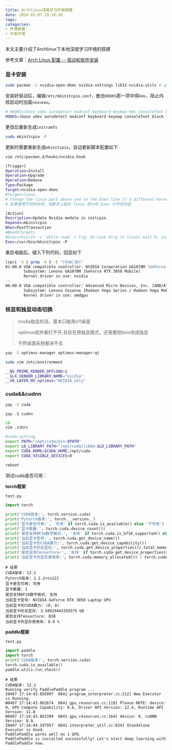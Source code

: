 ```yaml
---
title: Archlinux深度学习环境搭建
date: 2024-03-07 19:18:30
tags:
categories: 
- 环境搭建
- 开发环境
---
```


本文主要介绍了Archlinux下本地深度学习环境的搭建

<!--more-->

参考文章：[Arch Linux 配置 -- 驱动和软件安装](https://xland.cyou/p/arch-linux-configuration-driver-and-software/)

### 显卡安装

```bash
sudo pacman -S nvidia-open-dkms nvidia-settings lib32-nvidia-utils # 必须安装
```

安装好驱动后，编辑`/etc/mkinitcpio.conf`，删去`HOOKS`那一项中得`kms`，阻止内核启动时加载`nouveau`。

```zsh
# HOOKS=(base udev autodetect modconf keyboard keymap kms consolefont block filesystems fsck)  # 更改前
HOOKS=(base udev autodetect modconf keyboard keymap consolefont block filesystems fsck)  # 更改后
```

更改后重新生成`initramfs`

```zsh
sudo mkinitcpio -P
```

更新时需要重新生成`mkinitcpio`，自动更新脚本配置如下

```zsh
vim /etc/pacman.d/hooks/nvidia.hook
```

```zsh
[Trigger]
Operation=Install
Operation=Upgrade
Operation=Remove
Type=Package
Target=nvidia-open-dkms
#Target=linux
# Change the linux part above and in the Exec line if a different kernel is used
# 如果使用不同的内核，请更改上面的 linux 部分和 Exec 行中的内容

[Action]
Description=Update Nvidia module in initcpio
Depends=mkinitcpio
When=PostTransaction
#NeedsTargets
#Exec=/bin/sh -c 'while read -r trg; do case $trg in linux) exit 0; esac; done; /usr/bin/mkinitcpio -P'
Exec=/usr/bin/mkinitcpio -P
```

重启电脑后，键入下列代码，回显如下

```zsh
lspci -k | grep -A 2 -E "(VGA|3D)"
01:00.0 VGA compatible controller: NVIDIA Corporation GA107BM [GeForce RTX 3050 Mobile] (rev a1)
        Subsystem: Lenovo GA107BM [GeForce RTX 3050 Mobile]
        Kernel driver in use: nvidia
--
06:00.0 VGA compatible controller: Advanced Micro Devices, Inc. [AMD/ATI] Cezanne [Radeon Vega Series / Radeon Vega Mobile Series] (rev c5)
        Subsystem: Lenovo Cezanne [Radeon Vega Series / Radeon Vega Mobile Series]
        Kernel driver in use: amdgpu
```

### 核显和独显动态切换

> nvidia独显的话，基本只能用x11桌面
>
> optimus软件都打不开,目前在用独显模式，还需要把bios改成独显
>
> 不然桌面系统都进不去

```zsh
yay -S optimus-manager optimus-manager-qt
```

```zsh
sudo vim /etc/environment
```

```bash
__NV_PRIME_RENDER_OFFLOAD=1
__GLX_VENDOR_LIBRARY_NAME="nvidia"
__VK_LAYER_NV_optimus="NVIDIA_only"
```

### cuda&&cudnn

```zsh
yay -S cuda
```

```
yay -S cudnn
```

```zsh
cd 
vim .zshrc
```

```zsh
#cuda-setting
export PATH="/opt/cuda/bin:$PATH"
export LD_LIBRARY_PATH="/opt/cuda/lib64:$LD_LIBRARY_PATH"
export CUDA_HOME=$CUDA_HOME:/opt/cuda
export CUDA_VISIBLE_DEVICES=0
```

```zsh
reboot
```

测试cuda是否可用：

**torch框架**

```zsh
test.py
```

```python
import torch

print('CUDA版本:', torch.version.cuda)
print('Pytorch版本:', torch.__version__)
print('显卡是否可用:', '可用' if torch.cuda.is_available() else '不可用')
print('显卡数量:', torch.cuda.device_count())
print('是否支持BF16数字格式:', '支持' if torch.cuda.is_bf16_supported() else '不支持')
print('当前显卡型号:', torch.cuda.get_device_name())
print('当前显卡的CUDA算力:', torch.cuda.get_device_capability())
print('当前显卡的总显存:', torch.cuda.get_device_properties(0).total_memory / 1024 / 1024 / 1024, 'GB')
print('是否支持TensorCore:', '支持' if torch.cuda.get_device_properties(0).major >= 7 else '不支持')
print('当前显卡的显存使用率:', torch.cuda.memory_allocated(0) / torch.cuda.get_device_properties(0).total_memory * 100, '%')
```

```
# 结果
CUDA版本: 12.1
Pytorch版本: 2.2.2+cu121
显卡是否可用: 可用
显卡数量: 1
是否支持BF16数字格式: 支持
当前显卡型号: NVIDIA GeForce RTX 3050 Laptop GPU
当前显卡的CUDA算力: (8, 6)
当前显卡的总显存: 3.58929443359375 GB
是否支持TensorCore: 支持
当前显卡的显存使用率: 0.0 %
```

**paddle框架**

```
test.py
```

```python
import paddle
import torch
print('CUDA版本:', torch.version.cuda)
torch.cuda.is_available()
paddle.utils.run_check()
```

```
# 结果
CUDA版本: 12.1
Running verify PaddlePaddle program ... 
I0407 17:14:43.856997  8841 program_interpreter.cc:212] New Executor is Running.
W0407 17:14:43.862674  8841 gpu_resources.cc:119] Please NOTE: device: 0, GPU Compute Capability: 8.6, Driver API Version: 12.4, Runtime API Version: 11.8
W0407 17:14:43.863399  8841 gpu_resources.cc:164] device: 0, cuDNN Version: 8.9.
I0407 17:14:44.297957  8841 interpreter_util.cc:624] Standalone Executor is Used.
PaddlePaddle works well on 1 GPU.
PaddlePaddle is installed successfully! Let's start deep learning with PaddlePaddle now.
```

